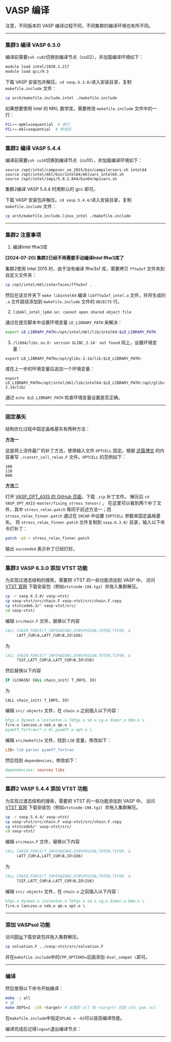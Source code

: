 # VASP 编译

注意，不同版本的 VASP 编译过程不同，不同集群的编译环境也有所不同。

---

### 集群3 编译 VASP 6.3.0

编译前需要`ssh cu02`切换到编译节点（cu02），并加载编译环境如下：
```sh
module load intel/2020.1.217
module load gcc/9.3
```
下载 VASP 安装包并解压。`cd vasp.6.3.0/`进入安装目录，复制 `makefile.include` 文件：
```sh
cp arch/makefile.include.intel ./makefile.include
```
如果想要使用 Intel 的 MKL 数学库，需要修改 `makefile.include` 文件中的一行：
```sh
FCL+=-qmkl=sequential  # 原行
FCL+=-mkl=sequential  # 修改后
```

---

### 集群2 编译 VASP 5.4.4

编译前需要`ssh cu10`切换到编译节点（cu10），并加载编译环境如下：
```
source /opt/intel/composer_xe_2015/bin/compilervars.sh intel64
source /opt/intel/mkl/bin/intel64/mklvars_intel64.sh
source /opt/intel/impi/5.0.2.044/bin64/mpivars.sh
```
集群2编译 VASP 5.4.4 时用默认的 gcc 即可。

下载 VASP 安装包并解压。`cd vasp.5.4.4/`进入安装目录，复制 `makefile.include` 文件：
```sh
cp arch/makefile.include.linux_intel ./makefile.include
```

---

### 集群2 注意事项

1. 编译Intel fftw3库

**[2024-07-20] 集群2已经不再需要手动编译Intel fftw3库了**

集群2使用 Intel 2015 时，由于没有编译 fftw3xf 库，需要拷贝 `fftw3xf` 文件夹到自定义文件夹：
```sh
cp /opt/intel/mkl/interfaces/fftw3xf .
```
然后在该文件夹下 `make libintel64` 编译 `libfftw3xf_intel.a` 文件，并将生成的 `.a` 文件路径添加到 `makefile.include` 文件的 `OBJECTS` 行。

2. `libmkl_intel_lp64.so: cannot open shared object file`

通过在提交脚本中设置环境变量 `LD_LIBRARY_PATH` 来解决：
```sh
export LD_LIBRARY_PATH=/opt/intel/mkl/lib/intel64:$LD_LIBRARY_PATH
```

3. `/lib64/libc.so.6: version GLIBC_2.14' not found`
同上，设置环境变量：
```
export LD_LIBRARY_PATH=/opt/glibc-2.14/lib:$LD_LIBRARY_PATH:
```
或在上一步的环境变量后追加一个环境变量：
```
export LD_LIBRARY_PATH=/opt/intel/mkl/lib/intel64:$LD_LIBRARY_PATH:/opt/glibc-2.14/lib/
```
通过 `echo $LD_LIBRARY_PATH` 检查环境变量设置是否正确。


---

### 固定基矢

结构优化过程中固定晶格基矢有两种方法：

**方法一**

这是网上流传最广的补丁方法，使用输入文件 `OPTCELL` 固定。根据 [这篇博文](https://blog.shishiruqi.com//2019/05/05/constr/) 的内容重写 `./constr_cell_relax.F` 文件。`OPTCELL` 的范例如下：
```
100
110
000
```

**方法二**

打开 [VASP_OPT_AXIS 的 GitHub 页面](https://github.com/Chengcheng-Xiao/VASP_OPT_AXIS)，下载 `.zip` 补丁文件。
解压后 `cd VASP_OPT_AXIS-master/fixing_stress_tensor/` 。
在这里可以看到两个补丁文件，其中 `stress_relax.patch` 等同于前述方法一；而 `stress_relax_finner.patch` 通过在 `INCAR` 中设置 `IOPTCELL` 参数来固定晶格基矢。
将 `stress_relax_finner.patch` 文件复制到 `vasp.6.3.0/` 目录，输入以下命令打补丁：
```sh
patch -p0 < stress_relax_finner.patch
```
输出 `succeeded` 表示补丁已经打好。

---

### 集群3 VASP 6.3.0 添加 VTST 功能
为实现过渡态结构的搜索，需要把 VTST 的一些功能添加到 VASP 中。
访问 [VTST 官网](https://theory.cm.utexas.edu/vtsttools/download.html) 下载安装包（例如`vtstcode-198.tgz`）并拖入集群解压。

```sh
cp -r vasp.6.3.0/ vasp-vtst/
cp vasp-vtst/src/chain.F vasp-vtst/src/chain.F.copy
cp vtstcode6.3/* vasp-vtst/src/
cd vasp-vtst/
```
编辑 `src/main.F` 文件，替换以下内容
```fortran
CALL CHAIN_FORCE(T_INFO%NIONS,DYN%POSION,TOTEN,TIFOR, &
     LATT_CUR%A,LATT_CUR%B,IO%IU6)
```
为
```fortran
CALL CHAIN_FORCE(T_INFO%NIONS,DYN%POSION,TOTEN,TIFOR, &
     TSIF,LATT_CUR%A,LATT_CUR%B,IO%IU6)
```
然后替换以下内容
```fortran
IF (LCHAIN) CALL chain_init( T_INFO, IO)
```
为
```
CALL chain_init( T_INFO, IO)
```
编辑 `src/.objects` 文件，在 `chain.o` 之前插入以下内容：
```makefile
bfgs.o dynmat.o instanton.o lbfgs.o sd.o cg.o dimer.o bbm.o \
fire.o lanczos.o neb.o qm.o \
pyamff_fortran/*.o ml_pyamff.o opt.o \
```
编辑 `src/makefile` 文件，找到 `LIB` 变量，修改如下：
```makefile
LIB= lib parser pyamff_fortran
```
然后找到 `dependencies`，修改如下：
```makefile
dependencies: sources libs
```

---

### 集群2 VASP 5.4.4 添加 VTST 功能
为实现过渡态结构的搜索，需要把 VTST 的一些功能添加到 VASP 中。
访问 [VTST 官网](https://theory.cm.utexas.edu/vtsttools/download.html) 下载安装包（例如`vtstcode-198.tgz`）并拖入集群解压。

```sh
cp -r vasp.5.4.4/ vasp-vtst/
cp vasp-vtst/src/chain.F vasp-vtst/src/chain.F.copy
cp vtstcode5/* vasp-vtst/src/
cd vasp-vtst/
```
编辑 `src/main.F` 文件，替换以下内容
```fortran
CALL CHAIN_FORCE(T_INFO%NIONS,DYN%POSION,TOTEN,TIFOR, &
     LATT_CUR%A,LATT_CUR%B,IO%IU6)
```
为
```fortran
CALL CHAIN_FORCE(T_INFO%NIONS,DYN%POSION,TOTEN,TIFOR, &
     TSIF,LATT_CUR%A,LATT_CUR%B,IO%IU6)
```
编辑 `src/.objects` 文件，在 `chain.o` 之前插入以下内容：
```makefile
bfgs.o dynmat.o instanton.o lbfgs.o sd.o cg.o dimer.o bbm.o \
fire.o lanczos.o neb.o qm.o opt.o \ 
```

---

### 添加 VASPsol 功能
访问[网址](https://github.com/henniggroup/VASPsol)下载安装包并拖入集群解压。
```sh
cp solvation.F ../vasp-vtst/src/solvation.F
```
并在`makefile.include`中的`CPP_OPTIONS=`后面添加`-Dsol_compat \`即可。

---

### 编译

然后使用以下命令开始编译：
```sh
make -j all
# 或
make DEPS=1 -j36 <target> # 这里的 all 和 <target> 包括 std、gam、ncl
```

在`makefile.include`中指定`OFLAG = -O3`可以提高编译性能。

编译完成后记得`logout`退出编译节点：

---